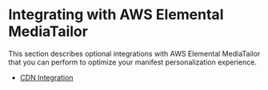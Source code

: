 # Integrating with AWS Elemental MediaTailor<a name="integrating"></a>

This section describes optional integrations with AWS Elemental MediaTailor that you can perform to optimize your manifest personalization experience\.


+ [CDN Integration](integrating-cdn.md)